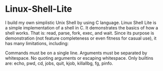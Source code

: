 # Linux-Shell-Lite
I build my own simplistic Unix Shell by using C language. Linux Shell Lite is a simple implementation of a shell in C. It demonstrates the basics of how a shell works. That is: read, parse, fork, exec, and wait. Since its purpose is demonstration (not feature completeness or even fitness for casual use), it has many limitations, including:

Commands must be on a single line.
Arguments must be separated by whitespace.
No quoting arguments or escaping whitespace.
Only builtins are: echo, pwd, cd, jobs, quit, kjob, killallbg, fg, pinfo.
